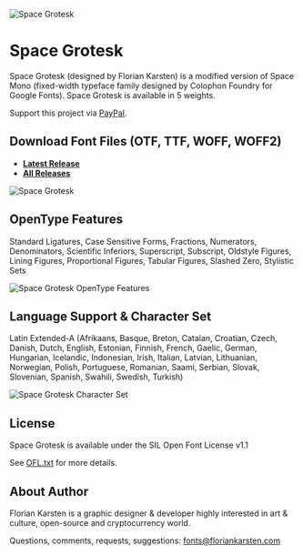 ![Space Grotesk](docs/space-grotesk-about.png)

# Space Grotesk

Space Grotesk (designed by Florian Karsten) is a modified version of Space Mono (fixed-width typeface family designed by Colophon Foundry for Google Fonts). Space Grotesk is available in 5 weights.

Support this project via [PayPal](https://paypal.me/kvetoslavbartos).

## Download Font Files (OTF, TTF, WOFF, WOFF2)

* **[Latest Release](../../releases/latest)**
* **[All Releases](../../releases)**

![Space Grotesk](docs/space-grotesk-preview.png)

## OpenType Features

Standard Ligatures, Case Sensitive Forms, Fractions, Numerators, Denominators, Scientific Inferiors, Superscript, Subscript, Oldstyle Figures, Lining Figures, Proportional Figures, Tabular Figures, Slashed Zero, Stylistic Sets

![Space Grotesk OpenType Features](docs/space-grotesk-opentype-features.png)

## Language Support & Character Set

Latin Extended-A (Afrikaans, Basque, Breton, Catalan, Croatian, Czech, Danish, Dutch, English, Estonian, Finnish, French, Gaelic, German, Hungarian, Icelandic, Indonesian, Irish, Italian, Latvian, Lithuanian, Norwegian, Polish, Portuguese, Romanian, Saami, Serbian, Slovak, Slovenian, Spanish, Swahili, Swedish, Turkish)

![Space Grotesk Character Set](docs/space-grotesk-character-set.png)

## License

Space Grotesk is available under the SIL Open Font License v1.1

See [OFL.txt](OFL.txt) for more details.

## About Author

Florian Karsten is a graphic designer & developer highly interested in art & culture, open-source and cryptocurrency world.

Questions, comments, requests, suggestions: fonts@floriankarsten.com
